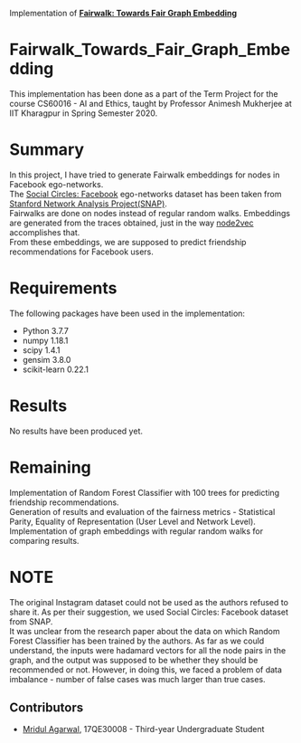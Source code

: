 Implementation of **[Fairwalk: Towards Fair Graph Embedding](https://www.ijcai.org/Proceedings/2019/456)**

# Fairwalk_Towards_Fair_Graph_Embedding
This implementation has been done as a part of the Term Project for the course CS60016 - AI and Ethics, taught by Professor Animesh Mukherjee at IIT Kharagpur in Spring Semester 2020.

# Summary
In this project, I have tried to generate Fairwalk embeddings for nodes in Facebook ego-networks. <br>
The [Social Circles: Facebook](http://snap.stanford.edu/data/ego-Facebook.html) ego-networks dataset has been taken from [Stanford Network Analysis Project(SNAP)](http://snap.stanford.edu/index.html). <br>
Fairwalks are done on nodes instead of regular random walks. Embeddings are generated from the traces obtained, just in the way [node2vec](https://arxiv.org/abs/1607.00653) accomplishes that. <br>
From these embeddings, we are supposed to predict friendship recommendations for Facebook users.

# Requirements
The following packages have been used in the implementation: <br>
- Python 3.7.7
- numpy 1.18.1
- scipy 1.4.1
- gensim 3.8.0
- scikit-learn 0.22.1

# Results
No results have been produced yet.

# Remaining
Implementation of Random Forest Classifier with 100 trees for predicting friendship recommendations. <br>
Generation of results and evaluation of the fairness metrics - Statistical Parity, Equality of Representation (User Level and Network Level). <br>
Implementation of graph embeddings with regular random walks for comparing results.

# NOTE
The original Instagram dataset could not be used as the authors refused to share it. As per their suggestion, we used Social Circles: Facebook dataset from SNAP. <br>
It was unclear from the research paper about the data on which Random Forest Classifier has been trained by the authors. As far as we could understand, the inputs were hadamard vectors for all the node pairs in the graph, and the output was supposed to be whether they should be recommended or not. However, in doing this, we faced a problem of data imbalance - number of false cases was much larger than true cases.

## Contributors
- [Mridul Agarwal](https://github.com/mridul2899), 17QE30008 - Third-year Undergraduate Student